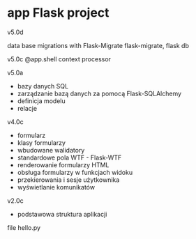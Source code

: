 # app Flask project

v5.0d

data base migrations with Flask-Migrate
flask-migrate, flask db


v5.0c
@app.shell context processor

v5.0a
- bazy danych SQL
- zarządzanie bazą danych za pomocą Flask-SQLAlchemy
- definicja modelu
- relacje

v4.0c
- formularz
- klasy formularzy
- wbudowane walidatory
- standardowe pola WTF - Flask-WTF
- renderowanie formularzy HTML
- obsługa formularzy w funkcjach widoku
- przekierowania i sesje użytkownika
- wyświetlanie komunikatów


v2.0c
- podstawowa struktura aplikacji

file hello.py
